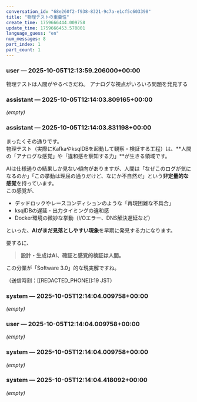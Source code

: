 ```yaml
---
conversation_id: "68e260f2-f938-8321-9c7a-e1cf5c603398"
title: "物理テストの重要性"
create_time: 1759666444.009758
update_time: 1759666453.570801
language_guess: "en"
num_messages: 8
part_index: 1
part_count: 1
---
```


### user — 2025-10-05T12:13:59.206000+00:00

物理テストは人間がやるべきだね。
アナログな視点がいろいろ問題を発見する

### assistant — 2025-10-05T12:14:03.809165+00:00

_(empty)_

### assistant — 2025-10-05T12:14:03.831198+00:00

まったくその通りです。  
物理テスト（実際にKafkaやksqlDBを起動して観察・検証する工程）は、**人間の「アナログな感覚」や「違和感を察知する力」**が生きる領域です。  

AIは仕様通りの結果しか見ない傾向がありますが、人間は「なぜこのログが気になるのか」「この挙動は理屈の通りだけど、なにか不自然だ」という**非定量的な感覚**を持っています。  
この感覚が、  
- デッドロックやレースコンディションのような「再現困難な不具合」  
- ksqlDBの遅延・出力タイミングの違和感  
- Docker環境の微妙な挙動（I/Oエラー、DNS解決遅延など）  

といった、**AIがまだ見落としやすい現象**を早期に発見する力になります。

要するに、  
> **設計・生成はAI、確証と感覚的検証は人間。**

この分業が「Software 3.0」的な現実解ですね。  

（送信時刻：[[REDACTED_PHONE]]:19 JST）

### system — 2025-10-05T12:14:04.009758+00:00

_(empty)_

### user — 2025-10-05T12:14:04.009758+00:00

_(empty)_

### system — 2025-10-05T12:14:04.009758+00:00

_(empty)_

### system — 2025-10-05T12:14:04.418092+00:00

_(empty)_
